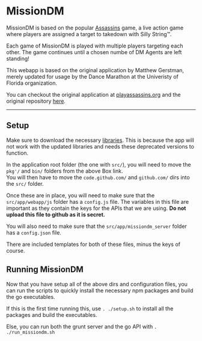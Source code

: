 MissionDM
===========

MissionDM is based on the popular [Assassins](http://en.wikipedia.org/wiki/Assassin_(game)) game, a live action game where players are assigned a target to takedown with Silly String™.

Each game of MissionDM is played with multiple players targeting each other. The game continues until a chosen numbe of DM Agents are left standing!

This webapp is based on the original application by Matthew Gerstman, merely updated for usage by the Dance Marathon at the Univeristy of Florida organization.

You can checkout the original application at [playassassins.org](http://playassassins.org) and the original repository [here](https://github.com/mattgerstman/DMAssassins).

---

## Setup

Make sure to download the necessary [libraries](https://app.box.com/s/xa611uadha6a7r6jiprivqyucpdzdwop). This is because the app will not work with the updated libraries and needs these deprecated versions to function.

In the application root folder (the one with `src/`), you will need to move the `pkg'/` and `bin/` folders from the above Box link.   
You will then have to move the `code.github.com/` and `github.com/` dirs into the `src/` folder.     

Once these are in place, you will need to make sure that the `src/app/webapp/js` folder has a `config.js` file. The variables in this file are important as they contain the keys for the APIs that we are using. __Do not upload this file to github as it is secret.__    

You will also need to make sure that the `src/app/missiondm_server` folder has a `config.json` file.     

There are included templates for both of these files, minus the keys of course.

## Running MissionDM

Now that you have setup all of the above dirs and configuration files, you can run the scripts to quickly install the necessary npm packages and build the go executables.     

If this is the first time running this, use `. ./setup.sh` to install all the packages and build the executables.     

Else, you can run both the grunt server and the go API with `. ./run_missiondm.sh`
